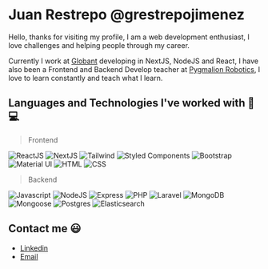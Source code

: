 # Juan Restrepo @grestrepojimenez 

 Hello, thanks for visiting my profile, I am a web development enthusiast, I love challenges and helping people through my career. 

 Currently I work at [Globant](https://www.globant.com/) developing in NextJS, NodeJS and React, I have also been a Frontend and Backend Develop teacher at [Pygmalion Robotics](https://pygmalion.tech/), I love to learn constantly and teach what I learn.

 
## Languages and Technologies I've worked with 👨💻 


>  Frontend

![ReactJS](https://img.shields.io/badge/ReactJS-blue) 
![NextJS](https://img.shields.io/badge/-NextJS-black)
![Tailwind](https://img.shields.io/badge/-Tailwindcss-informational)
![Styled Components](https://img.shields.io/badge/-StyledComponents-purple)
![Bootstrap](https://img.shields.io/badge/Bootstrap-gray)
![Material UI](https://img.shields.io/badge/MaterialUI-blue) 
![HTML](https://img.shields.io/badge/HTML-yellow)
![CSS](https://img.shields.io/badge/CSS-orange)


> Backend 

![Javascript](https://img.shields.io/badge/Javascript-yellow)
![NodeJS](https://img.shields.io/badge/NodeJS-green)
![Express](https://img.shields.io/badge/Express-black)
![PHP](https://img.shields.io/badge/PHP-purple) 
![Laravel](https://img.shields.io/badge/Laravel-red)
![MongoDB](https://img.shields.io/badge/MongoDB-green)
![Mongoose](https://img.shields.io/badge/Mongoose-brown)
![Postgres](https://img.shields.io/badge/Postgress-blue)
![Elasticsearch](https://img.shields.io/badge/Elasticsearch-green)
  

##  Contact me  😃 

* [Linkedin](https://www.linkedin.com/in/grestrepojimenez/)
* [Email](mailto:grestrepojimenez@gmail.com)
